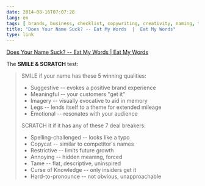 ```yaml
---
date: 2014-08-16T07:07:28
lang: en
tags: [ brands, business, checklist, copywriting, creativity, naming, tips ]
title: "Does Your Name Suck? -- Eat My Words  |  Eat My Words"
type: link
---
```


[Does Your Name Suck? -- Eat My Words  |  Eat My
Words](http://eatmywords.com/tips/is-your-name-lame/)

The **SMILE & SCRATCH** test:

> SMILE if your name has these 5 winning qualities:
>
> -   Suggestive -- evokes a positive brand experience
> -   Meaningful -- your customers "get it"
> -   Imagery -- visually evocative to aid in memory
> -   Legs -- lends itself to a theme for extended mileage
> -   Emotional -- resonates with your audience
>
> SCRATCH it if it has any of these 7 deal breakers:
>
> -   Spelling-challenged -- looks like a typo
> -   Copycat -- similar to competitor's names
> -   Restrictive -- limits future growth
> -   Annoying -- hidden meaning, forced
> -   Tame -- flat, descriptive, uninspired
> -   Curse of Knowledge -- only insiders get it
> -   Hard-to-pronounce -- not obvious, unapproachable

